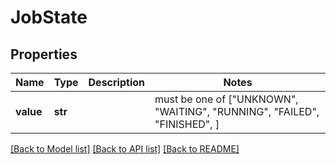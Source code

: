 # JobState


## Properties
Name | Type | Description | Notes
------------ | ------------- | ------------- | -------------
**value** | **str** |  |  must be one of ["UNKNOWN", "WAITING", "RUNNING", "FAILED", "FINISHED", ]

[[Back to Model list]](../README.md#documentation-for-models) [[Back to API list]](../README.md#documentation-for-api-endpoints) [[Back to README]](../README.md)


